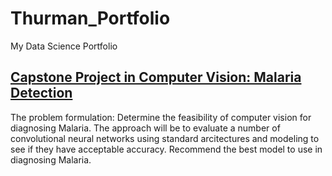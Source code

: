 # Thurman_Portfolio
My Data Science Portfolio

## [**Capstone Project in Computer Vision: Malaria Detection**](https://github.com/Thurmos/Thurman_Portfolio/blob/main/Thurman_Falk_Notebook_Malaria_Detection_Full_Code.ipynb)

The problem formulation: Determine the feasibility of computer vision for diagnosing Malaria. The approach will be to evaluate a number of convolutional neural networks using standard arcitectures and modeling to see if they have acceptable accuracy. Recommend the best model to use in diagnosing Malaria.
